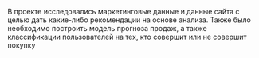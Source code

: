 В проекте исследовались маркетинговые данные и данные сайта с целью дать какие-либо рекомендации на основе анализа.
Также было необходимо построить модель прогноза продаж, а также классификации пользователей на тех, кто совершит или не совершит покупку

